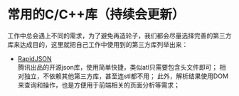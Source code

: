 # 常用的C/C++库（持续会更新）
工作中总会遇上不同的需求，为了避免再造轮子，我们都会尽量选择完善的第三方库来达成目的，这里就把自己工作中使用到的第三方库列举出来：

- [RapidJSON](https://github.com/Tencent/rapidjson.git)  
腾讯出品的开源json库，使用简单快捷，类似atl只需要包含头文件即可；
相对独立，不依赖其他第三方库，甚至连stl都不用；
此外，解析结果使用DOM来查询和操作，也是方便用于前端相关的页面分析等需求；
